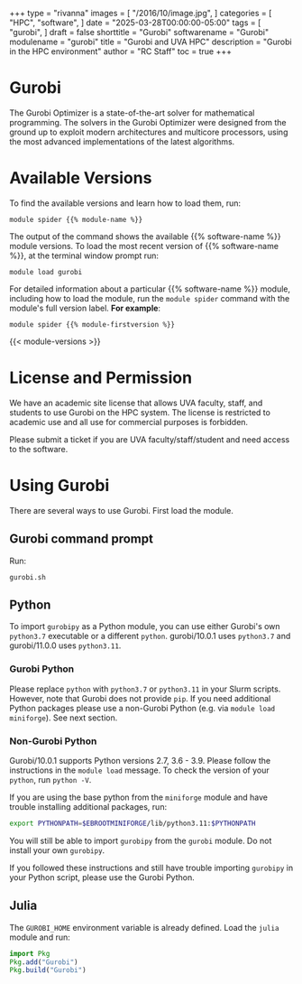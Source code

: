 +++
type = "rivanna"
images = [
  "/2016/10/image.jpg",
]
categories = [
  "HPC",
  "software",
]
date = "2025-03-28T00:00:00-05:00"
tags = [
  "gurobi",
]
draft = false
shorttitle = "Gurobi"
softwarename = "Gurobi"
modulename = "gurobi"
title = "Gurobi and UVA HPC"
description = "Gurobi in the HPC environment"
author = "RC Staff"
toc = true
+++

# Gurobi

The Gurobi Optimizer is a state-of-the-art solver for mathematical programming. The solvers in the Gurobi Optimizer were designed from the ground up to exploit modern architectures and multicore processors, using the most advanced implementations of the latest algorithms.

# Available Versions
To find the available versions and learn how to load them, run:
```
module spider {{% module-name %}}
```

The output of the command shows the available {{% software-name %}} module versions. To load the most recent version of {{% software-name %}}, at the terminal window prompt run:
```
module load gurobi
```

For detailed information about a particular {{% software-name %}} module, including how to load the module, run the `module spider` command with the module's full version label. __For example__:
```
module spider {{% module-firstversion %}}
```

{{< module-versions >}}

# License and Permission

We have an academic site license that allows UVA faculty, staff, and students to use Gurobi on the HPC system. The license is restricted to academic use and all use for commercial purposes is forbidden.

Please submit a ticket if you are UVA faculty/staff/student and need access to the software.

# Using Gurobi

There are several ways to use Gurobi. First load the module.

## Gurobi command prompt
Run:
```
gurobi.sh
```

## Python
To import `gurobipy` as a Python module, you can use either Gurobi's own `python3.7` executable or a different `python`. gurobi/10.0.1 uses `python3.7` and gurobi/11.0.0 uses `python3.11`.

### Gurobi Python
Please replace `python` with `python3.7` or `python3.11` in your Slurm scripts. However, note that Gurobi does not provide `pip`. If you need additional Python packages please use a non-Gurobi Python (e.g. via `module load miniforge`). See next section.

### Non-Gurobi Python
Gurobi/10.0.1 supports Python versions 2.7, 3.6 - 3.9. Please follow the instructions in the `module load` message. To check the version of your `python`, run `python -V`.

If you are using the base python from the `miniforge` module and have trouble installing additional packages, run:
```bash
export PYTHONPATH=$EBROOTMINIFORGE/lib/python3.11:$PYTHONPATH
```
You will still be able to import `gurobipy` from the `gurobi` module. Do not install your own `gurobipy`.

If you followed these instructions and still have trouble importing `gurobipy` in your Python script, please use the Gurobi Python.

## Julia

The `GUROBI_HOME` environment variable is already defined. Load the `julia` module and run:
```julia
import Pkg
Pkg.add("Gurobi")
Pkg.build("Gurobi")
```
